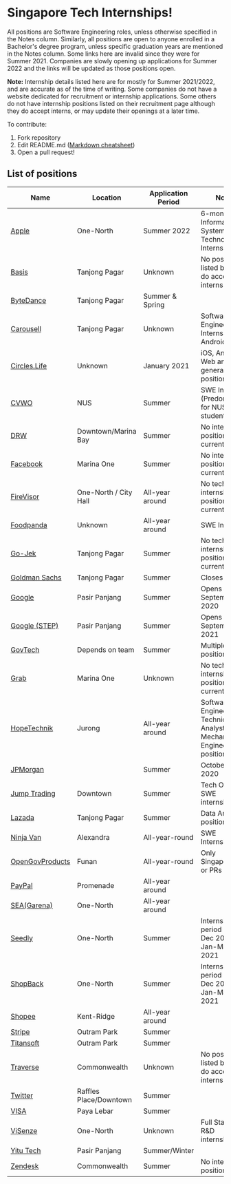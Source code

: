 
# Singapore Tech Internships!

All positions are Software Engineering roles, unless otherwise specified in the Notes column. Similarly, all positions are open to anyone enrolled in a Bachelor's degree program, unless specific graduation years are mentioned in the Notes column. Some links here are invalid since they were for Summer 2021. Companies are slowly opening up applications for Summer 2022 and the links will be updated as those positions open.

**Note:** Internship details listed here are for mostly for Summer 2021/2022, and are accurate as of the time of writing. Some companies do not have a website dedicated for recruitment or internship applications. Some others do not have internship positions listed on their recruitment page although they do accept interns, or may update their openings at a later time.

To contribute:
1. Fork repository
2. Edit README.md ([Markdown cheatsheet](https://github.com/tchapi/markdown-cheatsheet/blob/master/README.md))
4. Open a pull request!


## List of positions
| Name | Location | Application Period | Notes  |
|------|----------|--------------------|--------|
| [Apple](https://jobs.apple.com/en-sg/details/200272499/2022-apple-internship-information-systems-and-technology?team=STDNT)  | One-North | Summer 2022 | 6-month long, Information Systems and Technology Internship |
| [Basis](https://basis-ai.com/get-in-touch)  | Tanjong Pagar |  Unknown |  No position listed but they do accept interns |
| [ByteDance](https://jobs.bytedance.com/en/position?keywords=&category=6704215862603155720&location=CT_163&project=&type=3&job_hot_flag=&current=1&limit=10)  | Tanjong Pagar | Summer & Spring |  |
| [Carousell](https://careers.carousell.com/job-posting/?gh_jid=2980636)  | Tanjong Pagar | Unknown | Software Engineer Internship, Android |
| [Circles.Life](https://www.circles.life/sg/job-board/)  | Unknown | January 2021 | iOS, Android, Web and general SWE positions |
| [CVWO](https://www.comp.nus.edu.sg/~vwo/contact.html)  | NUS | Summer | SWE Intern (Predominantly for NUS students) |
| [DRW](https://drw.com/careers/listings?location=Singapore&language=English&category=Campus) | Downtown/Marina Bay | Summer | No internship positions listed currently |
| [Facebook](https://www.facebook.com/careers/jobs/?offices%5B0%5D=Singapore&roles%5B0%5D=intern&is_leadership=0&is_in_page=0) | Marina One | Summer | No internship positions listed currently |
| [FireVisor](https://angel.co/firevisor/jobs) | One-North / City Hall | All-year around | No tech internship positions listed currently |
| [Foodpanda](https://boards.greenhouse.io/foodpandasingapore/jobs/2399062) | Unknown | All-year around | SWE Intern |
| [Go-Jek](https://www.gojek.io/careers/) | Tanjong Pagar | Summer | No tech internship positions listed currently |
| [Goldman Sachs](https://www.goldmansachs.com/careers/students/programs/asia-pacific/summer-analyst.html) | Tanjong Pagar | Summer | Closes 11 Oct 
| [Google](https://careers.google.com/jobs/results/138610814874460870/)  | Pasir Panjang | Summer | Opens 1st September 2020 | Within 12-18 months of completing a Bachelor's or Master's degree
| [Google (STEP)](https://careers.google.com/jobs/results/111206685625721542-student-training-in-engineering-program-step-intern-2022/?fbclid=IwAR3n2u_Sqg5juJVXduLRRYFBlICbr7BXsjMQi-tFjmUNrCEhZK8_Y1xT1ew%3Ffrom%3Dtgmar&page=4&utm_campaign=google_jobs_apply&utm_medium=organic&utm_source=google_jobs_apply)  | Pasir Panjang | Summer | Opens 1st September 2021 | Only open to second year  undergraduate students
| [GovTech](https://sggovterp.wd102.myworkdayjobs.com/PublicServiceCareers/4/refreshFacet/318c8bb6f553100021d223d9780d30be) | Depends on team | Summer  | Multiple positions open |
| [Grab](https://grab.careers/jobs/)                                                                                        | Marina One      | Unknown | No tech internship positions listed currently  |
| [HopeTechnik](https://www.hopetechnik.com/careers/) | Jurong | All-year around| Software Engineering, Technical Analyst & Mechanical Engineering positions |
| [JPMorgan](https://jpmc.fa.oraclecloud.com/hcmUI/CandidateExperience/en/sites/CX_1001/job/210014831)| | Summer| October 30, 2020|
| [Jump Trading](https://www.jumptrading.com/jobs.html)  | Downtown | Summer | Tech Ops && SWE internships |
| [Lazada](https://www.lazada.com/en/careers/job-description/GP655404/) | Tanjong Pagar | Summer | Data Analyst position |
| [Ninja Van](https://jobs.lever.co/ninjavan?location=Singapore%2C%20Singapore&department=Tech&commitment=Internship) | Alexandra | All-year-round | SWE Internships |
| [OpenGovProducts](https://opengovernmentproducts.recruitee.com/o/software-engineering-intern)| Funan | All-year-round | Only Singaporeans or PRs allowed |
| [PayPal](https://jobsearch.paypal-corp.com/en-US/search?facetcountry=sg&location=Singapore&facetcategory=internship)  | Promenade | All-year around | |
| [SEA(Garena)](https://career.seagroup.com/programs?pos=LIP-area)  | One-North | All-year around | |
| [Seedly](https://careers.seedly.com/)  | One-North | Summer | Internship period is Sept-Dec 2020 or Jan-May 2021 |
| [ShopBack](https://jobs.lever.co/shopback-2/3c60180b-6dd1-48a6-9d0e-4edf80be1fc3)  | One-North | Summer | Internship period is Sept-Dec 2020 or Jan-May 2021 |
| [Shopee](https://careers.shopee.sg/job-detail/2336/) | Kent-Ridge | All-year around | |
| [Stripe](https://stripe.com/jobs/listing/software-engineering-intern/3368637) | Outram Park | Summer | |
| [Titansoft](https://www.titansoft.com/en/career/current-openings?country=singapore&tag=3) | Outram Park | Summer | |
| [Traverse](https://www.traverse.ai/about-us/contact) | Commonwealth  | Unknown | No position listed but they do accept interns |
| [Twitter](https://careers.twitter.com/content/careers-twitter/en/jobs.html#location=careers-twitter%3Asr%2Foffice%2Fsingapore)  | Raffles Place/Downtown | Summer | |
| [VISA](https://www.visa.com.sg/careers/job-details.jobid.743999675740916.deptid.868537.html)  | Paya Lebar | Summer | |
| [ViSenze](https://apply.workable.com/visenze/?lng=en)  | One-North | Unknown | Full Stack and R&D internships |
| [Yitu Tech](https://www.yitutech.com/en/career?mode=campus) | Pasir Panjang | Summer/Winter | |
| [Zendesk](https://www.zendesk.com/jobs/singapore/)  | Commonwealth | Summer | No intern positions listed |
